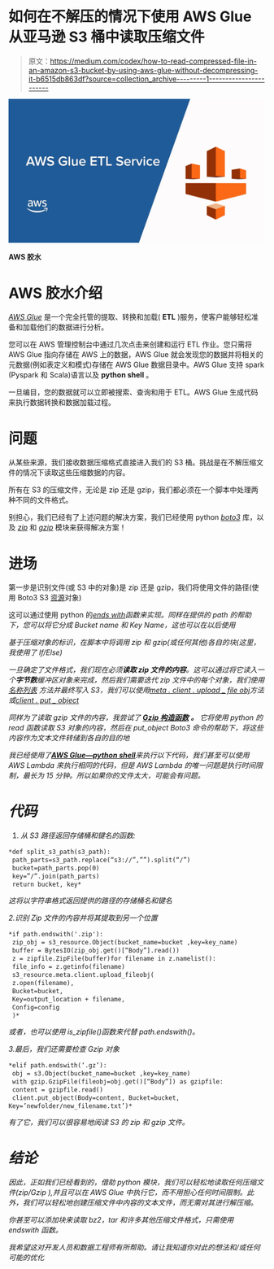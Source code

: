 # 如何在不解压的情况下使用 AWS Glue 从亚马逊 S3 桶中读取压缩文件

> 原文：<https://medium.com/codex/how-to-read-compressed-file-in-an-amazon-s3-bucket-by-using-aws-glue-without-decompressing-it-b6515db863df?source=collection_archive---------1----------------------->

![](img/e55b1009aab3d614a096cafb1e1a91be.png)

**AWS 胶水**

# **AWS 胶水介绍**

[*AWS Glue*](https://docs.aws.amazon.com/glue/latest/dg/what-is-glue.html) 是一个完全托管的提取、转换和加载( **ETL** )服务，使客户能够轻松准备和加载他们的数据进行分析。

您可以在 AWS 管理控制台中通过几次点击来创建和运行 ETL 作业。您只需将 AWS Glue 指向存储在 AWS 上的数据，AWS Glue 就会发现您的数据并将相关的元数据(例如表定义和模式)存储在 AWS Glue 数据目录中。AWS Glue 支持 spark (Pyspark 和 Scala)语言以及 **python shell** 。

一旦编目，您的数据就可以立即被搜索、查询和用于 ETL。AWS Glue 生成代码来执行数据转换和数据加载过程。

# **问题**

从某些来源，我们接收数据压缩格式直接进入我们的 S3 桶。挑战是在不解压缩文件的情况下读取这些压缩数据的内容。

所有在 S3 的压缩文件，无论是 zip 还是 gzip，我们都必须在一个脚本中处理两种不同的文件格式。

别担心，我们已经有了上述问题的解决方案，我们已经使用 python [*boto3*](https://boto3.amazonaws.com/v1/documentation/api/latest/reference/services/s3.html) 库，以及 [*zip*](https://docs.python.org/3/library/zipfile.html) 和 [*gzip*](https://docs.python.org/3/library/gzip.html#gzip.open) 模块来获得解决方案！

# **进场**

第一步是识别文件(或 S3 中的对象)是 zip 还是 gzip，我们将使用文件的路径(使用 Boto3 S3 [资源](https://boto3.amazonaws.com/v1/documentation/api/latest/guide/resources.html)对象)

这可以通过使用 python 的[*ends with*](https://python-reference.readthedocs.io/en/latest/docs/str/endswith.html)*函数来实现。同样在提供的 path 的帮助下，您可以将它分成 Bucket name 和 Key Name，这也可以在以后使用*

*基于压缩对象的标识，在脚本中将调用 zip 和 gzip(或任何其他)各自的块(这里，我使用了 If/Else)*

*一旦确定了文件格式，我们现在必须**读取 zip 文件的内容**。这可以通过将它读入一个**字节数**缓冲区对象来完成，然后我们需要迭代 zip 文件中的每个对象，我们使用 [*名称列表*](https://docs.python.org/3.6/library/zipfile.html#zipfile.ZipFile.namelist) 方法并最终写入 S3，我们可以使用[*meta . client . upload _ file obj*](https://boto3.amazonaws.com/v1/documentation/api/latest/reference/services/s3.html#S3.Client.upload_file)方法或[*client . put _ object*](https://boto3.amazonaws.com/v1/documentation/api/latest/reference/services/s3.html#S3.Client.put_object)*

*同样为了读取 gzip 文件的内容，我尝试了 [***Gzip 构造函数***](https://docs.python.org/3/library/gzip.html#gzip.GzipFile) ***。*** 它将使用 python 的 read 函数读取 S3 对象的内容，然后在 put_object Boto3 命令的帮助下，将这些内容作为文本文件转储到各自的目的地*

*我已经使用了[***AWS Glue—python shell***](https://docs.aws.amazon.com/glue/latest/dg/add-job-python.html)来执行以下代码，我们甚至可以使用 AWS Lambda 来执行相同的代码，但是 AWS Lambda 的唯一问题是执行时间限制，最长为 15 分钟。所以如果你的文件太大，可能会有问题。*

# *代码*

1.  *从 S3 路径返回存储桶和键名的函数:*

```
*def split_s3_path(s3_path):
 path_parts=s3_path.replace(“s3://”,””).split(“/”)
 bucket=path_parts.pop(0)
 key=”/”.join(path_parts)
 return bucket, key*
```

*这将以字符串格式返回提供的路径的存储桶名和键名*

*2.识别 Zip 文件的内容并将其提取到另一个位置*

```
*if path.endswith('.zip'):
 zip_obj = s3_resource.Object(bucket_name=bucket ,key=key_name)
 buffer = BytesIO(zip_obj.get()[“Body”].read())
 z = zipfile.ZipFile(buffer)for filename in z.namelist():
 file_info = z.getinfo(filename)
 s3_resource.meta.client.upload_fileobj(
 z.open(filename),
 Bucket=bucket,
 Key=output_location + filename,
 Config=config
 )*
```

*或者，也可以使用 is_zipfile()函数来代替 path.endswith()。*

*3.最后，我们还需要检查 Gzip 对象*

```
*elif path.endswith(‘.gz’):
 obj = s3.Object(bucket_name=bucket ,key=key_name)
 with gzip.GzipFile(fileobj=obj.get()[“Body”]) as gzipfile:
 content = gzipfile.read()
 client.put_object(Body=content, Bucket=bucket, Key=’newfolder/new_filename.txt’)*
```

*有了它，我们可以很容易地阅读 S3 的 zip 和 gzip 文件。*

# *结论*

*因此，正如我们已经看到的，借助 python 模块，我们可以轻松地读取任何压缩文件(zip/Gzip ),并且可以在 AWS Glue 中执行它，而不用担心任何时间限制。此外，我们可以轻松地创建压缩文件中内容的文本文件，而无需对其进行解压缩。*

*你甚至可以添加块来读取 bz2，tar 和许多其他压缩文件格式，只需使用 endswith 函数。*

*我希望这对开发人员和数据工程师有所帮助。请让我知道你对此的想法和/或任何可能的优化*